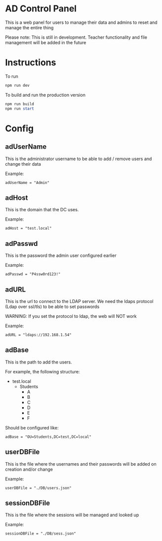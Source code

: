 # AD Control Panel

This is a web panel for users to manage their data and admins to reset and manage the entire thing

Please note: This is still in development. Teacher functionality and file management will be added in the future

# Instructions

To run
```powershell
npm run dev
```

To build and run the production version
```powershell
npm run build
npm run start
```

# Config

## adUserName

This is the administrator username to be able to add / remove users and change their data

Example: 
```
adUserName = "Admin"
```

## adHost

This is the domain that the DC uses.

Example:
```
adHost = "test.local"
```

## adPasswd

This is the password the admin user configured earlier

Example: 
```
adPasswd = "P4ssw0rd123!"
```

## adURL

This is the url to connect to the LDAP server. We need the ldaps protocol (Ldap over ssl/tls) to be able to set passwords

WARNING: If you set the protocol to ldap, the web will NOT work

Example: 
```
adURL = "ldaps://192.168.1.54"
```

## adBase

This is the path to add the users.

For example, the following structure:

+ test.local
    + Students
        + A
        + B
        + C
        + D
        + E
        + F

Should be configured like:

```
adBase = "OU=Students,DC=test,DC=local"
```

## userDBFile

This is the file where the usernames and their passwords will be added on creation and/or change

Example:

```
userDBFile = "./DB/users.json"
```

## sessionDBFile

This is the file where the sessions will be managed and looked up

Example: 

```
sessionDBFile = "./DB/sess.json"
```
